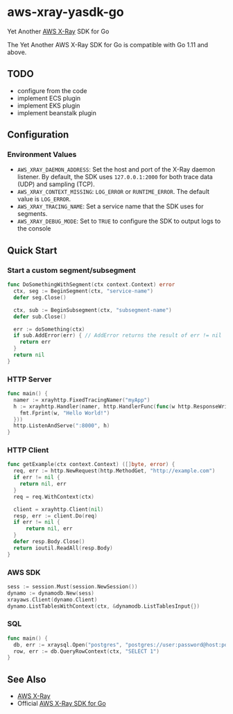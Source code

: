 # aws-xray-yasdk-go
Yet Another [AWS X-Ray](https://aws.amazon.com/xray/) SDK for Go

The Yet Another AWS X-Ray SDK for Go is compatible with Go 1.11 and above.

## TODO

- configure from the code
- implement ECS plugin
- implement EKS plugin
- implement beanstalk plugin

## Configuration

### Environment Values

- `AWS_XRAY_DAEMON_ADDRESS`: Set the host and port of the X-Ray daemon listener. By default, the SDK uses `127.0.0.1:2000` for both trace data (UDP) and sampling (TCP).
- `AWS_XRAY_CONTEXT_MISSING`: `LOG_ERROR` or `RUNTIME_ERROR`. The default value is `LOG_ERROR`.
- `AWS_XRAY_TRACING_NAME`: Set a service name that the SDK uses for segments.
- `AWS_XRAY_DEBUG_MODE`: Set to `TRUE` to configure the SDK to output logs to the console

## Quick Start

### Start a custom segment/subsegment

```go
func DoSomethingWithSegment(ctx context.Context) error
  ctx, seg := BeginSegment(ctx, "service-name")
  defer seg.Close()

  ctx, sub := BeginSubsegment(ctx, "subsegment-name")
  defer sub.Close()

  err := doSomething(ctx)
  if sub.AddError(err) { // AddError returns the result of err != nil
    return err
  }
  return nil
}
```

### HTTP Server

```go
func main() {
  namer := xrayhttp.FixedTracingNamer("myApp")
  h := xrayhttp.Handler(namer, http.HandlerFunc(func(w http.ResponseWriter, r *http.Request) {
    fmt.Fprint(w, "Hello World!")
  }))
  http.ListenAndServe(":8000", h)
}
```

### HTTP Client

```go
func getExample(ctx context.Context) ([]byte, error) {
  req, err := http.NewRequest(http.MethodGet, "http://example.com")
  if err != nil {
    return nil, err
  }
  req = req.WithContext(ctx)

  client = xrayhttp.Client(nil)
  resp, err := client.Do(req)
  if err != nil {
      return nil, err
  }
  defer resp.Body.Close()
  return ioutil.ReadAll(resp.Body)
}
```

### AWS SDK

```go
sess := session.Must(session.NewSession())
dynamo := dynamodb.New(sess)
xrayaws.Client(dynamo.Client)
dynamo.ListTablesWithContext(ctx, &dynamodb.ListTablesInput{})
```

### SQL

```go
func main() {
  db, err := xraysql.Open("postgres", "postgres://user:password@host:port/db")
  row, err := db.QueryRowContext(ctx, "SELECT 1")
}
```

## See Also

- [AWS X-Ray](https://aws.amazon.com/xray/)
- Official [AWS X-Ray SDK for Go](https://github.com/aws/aws-xray-sdk-go)
